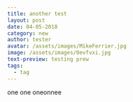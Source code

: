 ```yaml
---
title: another test
layout: post
date: 04-05-2018
category: new
author: tester
avatar: /assets/images/MikeFerrier.jpg
image: /assets/images/0evfvxi.jpg
text-preview: testing prew
tags:
  - tag
---
```

one one oneonnee
